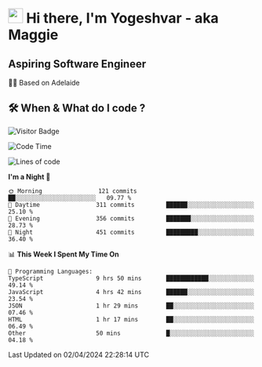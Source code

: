 <h1><img src="https://emojis.slackmojis.com/emojis/images/1531849430/4246/blob-sunglasses.gif?1531849430" width="30"/> Hi there, I'm Yogeshvar - aka Maggie</h1>

## Aspiring Software Engineer
🏂🏻  Based on Adelaide 

## 🛠 When & What do I code ?  

![Visitor Badge](https://visitor-badge.feriirawann.repl.co?username=yogeshvar&repo=yogeshvar&label=Visitors&style=plastic&color=%23457BFF&contentType=svg)

<!--START_SECTION:waka-->
![Code Time](http://img.shields.io/badge/Code%20Time-2%2C802%20hrs%2055%20mins-blue)

![Lines of code](https://img.shields.io/badge/From%20Hello%20World%20I%27ve%20Written-4.1%20million%20lines%20of%20code-blue)

**I'm a Night 🦉** 

```text
🌞 Morning                121 commits         ██░░░░░░░░░░░░░░░░░░░░░░░   09.77 % 
🌆 Daytime                311 commits         ██████░░░░░░░░░░░░░░░░░░░   25.10 % 
🌃 Evening                356 commits         ███████░░░░░░░░░░░░░░░░░░   28.73 % 
🌙 Night                  451 commits         █████████░░░░░░░░░░░░░░░░   36.40 % 
```


📊 **This Week I Spent My Time On** 

```text
💬 Programming Languages: 
TypeScript               9 hrs 50 mins       ████████████░░░░░░░░░░░░░   49.14 % 
JavaScript               4 hrs 42 mins       ██████░░░░░░░░░░░░░░░░░░░   23.54 % 
JSON                     1 hr 29 mins        ██░░░░░░░░░░░░░░░░░░░░░░░   07.46 % 
HTML                     1 hr 17 mins        ██░░░░░░░░░░░░░░░░░░░░░░░   06.49 % 
Other                    50 mins             █░░░░░░░░░░░░░░░░░░░░░░░░   04.18 % 
```


 Last Updated on 02/04/2024 22:28:14 UTC
<!--END_SECTION:waka-->
